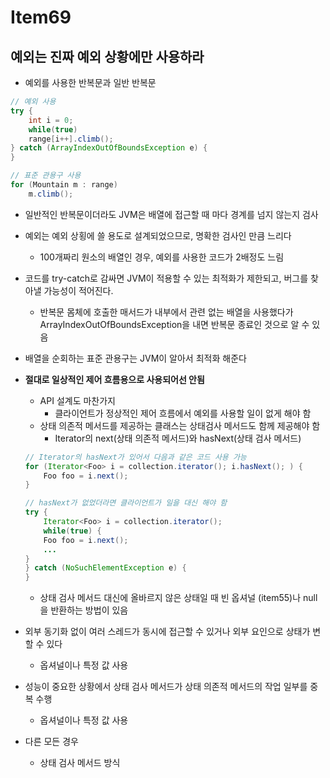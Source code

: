 # Item69

## 예외는 진짜 예외 상황에만 사용하라

- 예외를 사용한 반복문과 일반 반복문

```java
// 예외 사용
try {
	int i = 0;
	while(true)
	range[i++].climb();
} catch (ArrayIndexOutOfBoundsException e) {
}

// 표준 관용구 사용
for (Mountain m : range)
	m.climb();
```

- 일반적인 반복문이더라도 JVM은 배열에 접근할 때 마다 경계를 넘지 않는지 검사

- 예외는 예외 상횡에 쓸 용도로 설계되었으므로, 명확한 검사인 만큼 느리다
    - 100개짜리 원소의 배열인 경우, 예외를 사용한 코드가 2배정도 느림
- 코드를 try-catch로 감싸면 JVM이 적용할 수 있는 최적화가 제한되고, 버그를 찾아낼 가능성이 적어진다.
    - 반복문 몸체에 호출한 매서드가 내부에서 관련 없는 배열을 사용했다가  ArrayIndexOutOfBoundsException을 내면 반복문 종료인 것으로 알 수 있음
- 배열을 순회하는 표준 관용구는 JVM이 알아서 최적화 해준다

- **절대로 일상적인 제어 흐름용으로 사용되어선 안됨**
    - API 설계도 마찬가지
        - 클라이언트가 정상적인 제어 흐름에서 예외를 사용할 일이 없게 해야 함
    - 상태 의존적 메서드를 제공하는 클래스는 상태검사 메서드도 함께 제공해야 함
        - Iterator의 next(상태 의존적 메서드)와 hasNext(상태 검사 메서드)
    
    ```java
    // Iterator의 hasNext가 있어서 다음과 같은 코드 사용 가능
    for (Iterator<Foo> i = collection.iterator(); i.hasNext(); ) {
    	Foo foo = i.next();
    }
    
    // hasNext가 없었더라면 클라이언트가 일을 대신 해야 함
    try {
    	Iterator<Foo> i = collection.iterator();
    	while(true) {
    	Foo foo = i.next();
    	...
    }
    } catch (NoSuchElementException e) {
    }
    ```
    
    - 상태 검사 메서드 대신에 올바르지 않은 상태일 때 빈 옵셔널 (item55)나 null 을 반환하는 방법이 있음

- 외부 동기화 없이 여러 스레드가 동시에 접근할 수 있거나 외부 요인으로 상태가 변할 수 있다
    - 옵셔널이나 특정 값 사용
- 성능이 중요한 상황에서 상태 검사 메서드가 상태 의존적 메서드의 작업 일부를 중복 수행
    - 옵셔널이나 특정 값 사용
- 다른 모든 경우
    - 상태 검사 메서드 방식
